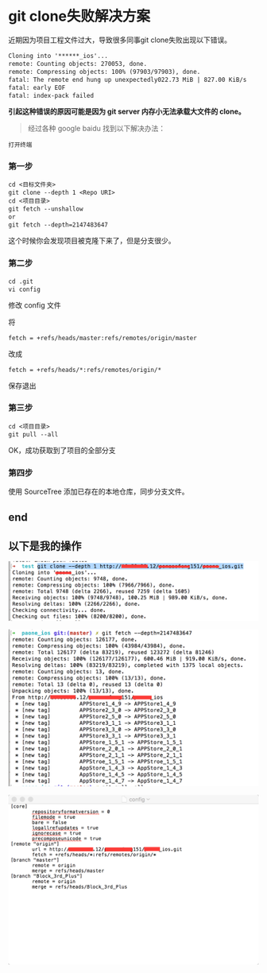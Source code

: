 # git clone失败解决方案

近期因为项目工程文件过大，导致很多同事git clone失败出现以下错误。

	Cloning into '******_ios'...
	remote: Counting objects: 270053, done.
	remote: Compressing objects: 100% (97903/97903), done.
	fatal: The remote end hung up unexpectedly022.73 MiB | 827.00 KiB/s    
	fatal: early EOF
	fatal: index-pack failed

**引起这种错误的原因可能是因为 git server 内存小无法承载大文件的 clone。**

>经过各种 google baidu 找到以下解决办法：

`打开终端`
### 第一步
	cd <目标文件夹>
	git clone --depth 1 <Repo URI>
	cd <项目目录>
	git fetch --unshallow
	or
	git fetch --depth=2147483647

这个时候你会发现项目被克隆下来了，但是分支很少。
### 第二步
	cd .git
	vi config
修改 config 文件

将 
	
	fetch = +refs/heads/master:refs/remotes/origin/master
改成

	fetch = +refs/heads/*:refs/remotes/origin/*
保存退出

### 第三步
	cd <项目目录>
	git pull --all
OK，成功获取到了项目的全部分支

### 第四步
使用 SourceTree 添加已存在的本地仓库，同步分支文件。	

## end
	
	
## 以下是我的操作
![截图1](0.png)

![截图2](1.png)

![截图3](2.png)
	

	
	